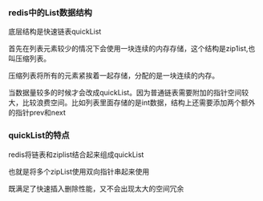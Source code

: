 ### redis中的List数据结构

底层结构是快速链表quickList

首先在列表元素较少的情况下会使用一块连续的内存存储，这个结构是zip1ist,也叫压缩列表。

压缩列表将所有的元素紧挨着一起存储，分配的是一块连续的内存。

当数据量较多的时候才会改成quickList。因为普通链表需要附加的指针空间较大，比较浪费空间。比如列表里面存储的是int数据，结构上还需要添加两个额外的指针prev和next

### quickList的特点 

redis将链表和ziplist结合起来组成quickList

也就是将多个zipList使用双向指针串起来使用

既满足了快速插入删除性能，又不会出现太大的空间冗余




























